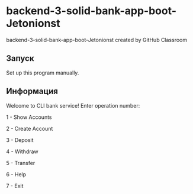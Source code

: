 # backend-3-solid-bank-app-boot-Jetonionst
backend-3-solid-bank-app-boot-Jetonionst created by GitHub Classroom

## Запуск
Set up this program manually.

## Информация
Welcome to CLI bank service! Enter operation number:

1 - Show Accounts

2 - Create Account

3 - Deposit

4 - Withdraw

5 - Transfer

6 - Help

7 - Exit
